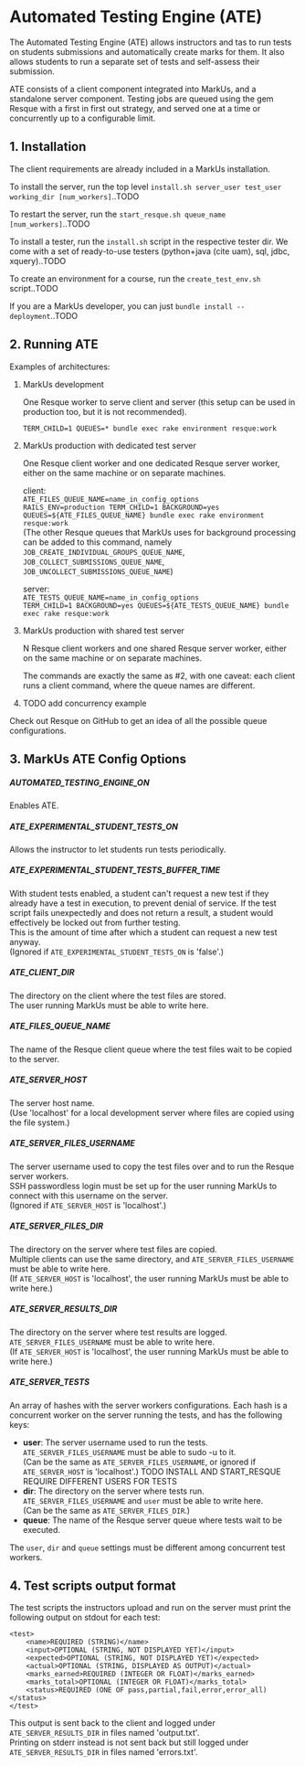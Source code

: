 Automated Testing Engine (ATE)
==============================

The Automated Testing Engine (ATE) allows instructors and tas to run tests on students submissions and automatically
create marks for them. It also allows students to run a separate set of tests and self-assess their submission.

ATE consists of a client component integrated into MarkUs, and a standalone server component. Testing jobs are queued
using the gem Resque with a first in first out strategy, and served one at a time or concurrently up to a configurable
limit.

## 1. Installation

The client requirements are already included in a MarkUs installation.

To install the server, run the top level `install.sh server_user test_user working_dir [num_workers]`..TODO

To restart the server, run the `start_resque.sh queue_name [num_workers]`..TODO

To install a tester, run the `install.sh` script in the respective tester dir. We come with a set of ready-to-use
testers (python+java (cite uam), sql, jdbc, xquery)..TODO

To create an environment for a course, run the `create_test_env.sh` script..TODO

If you are a MarkUs developer, you can just `bundle install --deployment`..TODO

## 2. Running ATE

Examples of architectures:

1) MarkUs development

   One Resque worker to serve client and server (this setup can be used in production too, but it is not recommended).

   `TERM_CHILD=1 QUEUES=* bundle exec rake environment resque:work`

2) MarkUs production with dedicated test server

   One Resque client worker and one dedicated Resque server worker, either on the same machine or on separate machines.

   client:  
   `ATE_FILES_QUEUE_NAME=name_in_config_options`  
   `RAILS_ENV=production TERM_CHILD=1 BACKGROUND=yes QUEUES=${ATE_FILES_QUEUE_NAME} bundle exec rake environment
   resque:work`  
   (The other Resque queues that MarkUs uses for background processing can be added to this command, namely
   `JOB_CREATE_INDIVIDUAL_GROUPS_QUEUE_NAME`, `JOB_COLLECT_SUBMISSIONS_QUEUE_NAME`,
   `JOB_UNCOLLECT_SUBMISSIONS_QUEUE_NAME`)

   server:  
   `ATE_TESTS_QUEUE_NAME=name_in_config_options`  
   `TERM_CHILD=1 BACKGROUND=yes QUEUES=${ATE_TESTS_QUEUE_NAME} bundle exec rake resque:work`

3) MarkUs production with shared test server

   N Resque client workers and one shared Resque server worker, either on the same machine or on separate machines.

   The commands are exactly the same as #2, with one caveat: each client runs a client command, where the queue names
   are different.

4) TODO add concurrency example

Check out Resque on GitHub to get an idea of all the possible queue configurations.

## 3. MarkUs ATE Config Options

##### AUTOMATED_TESTING_ENGINE_ON
Enables ATE.

##### ATE_EXPERIMENTAL_STUDENT_TESTS_ON
Allows the instructor to let students run tests periodically.

##### ATE_EXPERIMENTAL_STUDENT_TESTS_BUFFER_TIME
With student tests enabled, a student can't request a new test if they already have a test in execution, to prevent
denial of service. If the test script fails unexpectedly and does not return a result, a student would effectively be
locked out from further testing.  
This is the amount of time after which a student can request a new test anyway.  
(Ignored if `ATE_EXPERIMENTAL_STUDENT_TESTS_ON` is 'false'.)

##### ATE_CLIENT_DIR
The directory on the client where the test files are stored.  
The user running MarkUs must be able to write here.

##### ATE_FILES_QUEUE_NAME
The name of the Resque client queue where the test files wait to be copied to the server.

##### ATE_SERVER_HOST
The server host name.  
(Use 'localhost' for a local development server where files are copied using the file system.)

##### ATE_SERVER_FILES_USERNAME
The server username used to copy the test files over and to run the Resque server workers.  
SSH passwordless login must be set up for the user running MarkUs to connect with this username on the server.  
(Ignored if `ATE_SERVER_HOST` is 'localhost'.)

##### ATE_SERVER_FILES_DIR
The directory on the server where test files are copied.  
Multiple clients can use the same directory, and `ATE_SERVER_FILES_USERNAME` must be able to write here.  
(If `ATE_SERVER_HOST` is 'localhost', the user running MarkUs must be able to write here.)

##### ATE_SERVER_RESULTS_DIR
The directory on the server where test results are logged.  
`ATE_SERVER_FILES_USERNAME` must be able to write here.  
(If `ATE_SERVER_HOST` is 'localhost', the user running MarkUs must be able to write here.)

##### ATE_SERVER_TESTS
An array of hashes with the server workers configurations. Each hash is a concurrent worker on the server running the
tests, and has the following keys:
* **user**: The server username used to run the tests. `ATE_SERVER_FILES_USERNAME` must be able to sudo -u to it.  
(Can be the same as `ATE_SERVER_FILES_USERNAME`, or ignored if `ATE_SERVER_HOST` is 'localhost'.)
TODO INSTALL AND START_RESQUE REQUIRE DIFFERENT USERS FOR TESTS
* **dir**: The directory on the server where tests run.  
`ATE_SERVER_FILES_USERNAME` and `user` must be able to write here.  
(Can be the same as `ATE_SERVER_FILES_DIR`.)
* **queue**: The name of the Resque server queue where tests wait to be executed.

The `user`, `dir` and `queue` settings must be different among concurrent test workers.

## 4. Test scripts output format

The test scripts the instructors upload and run on the server must print the following output on stdout for each test:

```
<test>
    <name>REQUIRED (STRING)</name>
    <input>OPTIONAL (STRING, NOT DISPLAYED YET)</input>
    <expected>OPTIONAL (STRING, NOT DISPLAYED YET)</expected>
    <actual>OPTIONAL (STRING, DISPLAYED AS OUTPUT)</actual>
    <marks_earned>REQUIRED (INTEGER OR FLOAT)</marks_earned>
    <marks_total>OPTIONAL (INTEGER OR FLOAT)</marks_total>
    <status>REQUIRED (ONE OF pass,partial,fail,error,error_all)</status>
</test>
```

This output is sent back to the client and logged under `ATE_SERVER_RESULTS_DIR` in files named 'output.txt'.  
Printing on stderr instead is not sent back but still logged under `ATE_SERVER_RESULTS_DIR` in files named 'errors.txt'.

